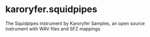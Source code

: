 # karoryfer.squidpipes
The Squidpipes instrument by Karoryfer Samples, an open source instrument with WAV files and SFZ mappings
